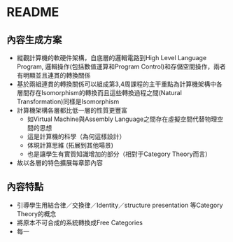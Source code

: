 # README

## 內容生成方案

* 縱觀計算機的軟硬件架構，自底層的邏輯電路到High Level Language Program, 邏輯操作(包括數值運算和Program Control)和存儲空間操作，兩者有明顯並且連貫的轉換關係
* 基於兩組連貫的轉換關係可以組成第3,4周課程的主干重點為計算機架構中各層間存在Isomorphism的轉換而且這些轉換過程之間(Natural Transformation)同樣是Isomorphism
* 計算機架構各層都比低一層的性質更豐富
    * 如Virtual Machine與Assembly Language之間存在虛擬空間代替物理空間的思想
    * 這是計算機的科學（為何這樣設計）
    * 体現計算思維 (拓展到其他場景)
    * 也是讓學生有實質知識增加的部分（相對于Category Theory而言）
* 故以各層的特色擴展每章節內容

## 內容特點

* 引導學生用結合律／交換律／Identity／structure presentation 等Category Theory的概念
* 將原本不可合成的系統轉換成Free Categories
* 每一
